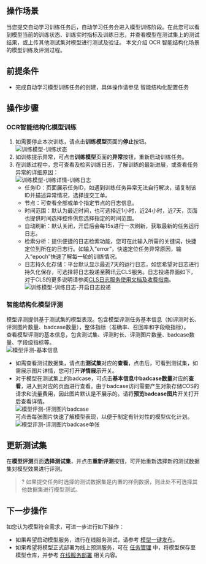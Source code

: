 ## 操作场景  
当您提交自动学习训练任务后，自动学习任务会进入模型训练阶段。在此您可以看到模型当前的训练状态、训练实时指标及训练日志，并查看模型在测试集上的测试结果，或上传其他测试集对模型进行测试及验证。
本文介绍 OCR 智能结构化场景的模型训练及评测过程。  

## 前提条件  
- 完成自动学习模型训练任务的创建，具体操作请参见 智能结构化配置任务



## 操作步骤  
### OCR智能结构化模型训练  

1. 如需要停止本次训练，请点击**训练模型**页面的**停止**按钮。  
   ![训练模型-训练状态](https://qcloudimg.tencent-cloud.cn/raw/2b12a2916df3fa170320b2b0095942d0.png)  
2. 如训练提示异常，可点击**训练模型**页面的**异常**按钮，重新启动训练任务。  
3. 在训练过程中，您可查看及检索训练日志，了解训练的最新进展，或查看任务异常的详细原因：  
	 ![训练模型-训练详情-训练日志](https://qcloudimg.tencent-cloud.cn/raw/a14c28c8d56f572b4a7d67e78c91f256.png)  
	 - 任务ID：页面展示任务ID，如遇到训练任务异常无法自行解决，请复制该ID并描述异常情况，选择提交工单。  
	 - 节点：可查看全部或单个指定节点的日志信息。  
	 - 时间范围：默认为最近时间，也可选择近1小时，近24小时，近7天，页面也提供时间选择控件供您选择指定的时间范围。  
	 - 自动刷新：默认关闭，开启后会每15s进行一次刷新，获取最新的任务运行日志。  
	 - 检索分析：提供便捷的日志检索功能，您可在此输入所需的关键词，快捷定位到所在的日志行。如输入“error”，快速定位任务异常原因，输入“epoch”快速了解每一轮的训练情况。  
	 - 日志持久化存储：平台默认显示最近7天的运行日志，如您希望对日志进行持久化保存，可选择将日志投递至腾讯云CLS服务。日志投递界面如下，对于CLS的更多说明请参阅[CLS日志服务使用文档及收费指南](https://cloud.tencent.com/document/product/614/45802)。  
		![训练模型-训练日志-开启日志投递](https://qcloudimg.tencent-cloud.cn/raw/78ae45033c19c6aa3fca5abe715ed593.png)  

### 智能结构化模型评测  
模型评测提供基于测试集的模型表现。包含模型评测任务基本信息（如评测时长、评测图片数量、badcase数量），整体指标（准确率、召回率和字段级指标）。  
 查看模型评测的基本信息，包含测试集、评测时长、评测图片数量、badcase数量、字段级指标等。  
![模型评测-基本信息](https://qcloudimg.tencent-cloud.cn/raw/69baa970609a02c7e9429854dba79c23.png)  
- 如需查看测试数据集，请点击**测试集**对应的**查看**，点击后，可看到测试集，如需展示图片详情，您可打开**详情展示**开关。    
- 对于模型在测试集上的badcase，可点击**基本信息**中**badcase数量**对应的**查看**，进入到对应的页面进行查看。由于badcase访问需要产生对象存储COS的请求和流量费用，因此图片默认是不展示的。请将**预览badcase图片**开关打开后查看详情。  
   ![模型评测-评测图片badcase](https://qcloudimg.tencent-cloud.cn/raw/a1891ffa6a950ef266f865ebc75f91b1.png)  
	可点击每张图片快速了解模型表现，以便于制定有针对性的模型优化计划。  
   ![模型评测-评测图片badcase单张](https://qcloudimg.tencent-cloud.cn/raw/cb4db17a21c1cf35b3be70ef6cc7bb6b.png)  


## 更新测试集  
在**模型评测**页面**选择测试集**，并点击**重新评测**按钮，可开始重新选择新的测试数据集对模型效果进行评测。  
  
>? 如果提交任务时选择的测试数据集是内置的样例数据，则此处不可选择其他数据集进行模型测试。  

## 下一步操作  
如您认为模型符合需求，可进一步进行如下操作：  
- 如果希望启动模型服务，进行在线服务测试，请参考 [模型一键发布](https://cloud.tencent.com/document/product/851/74166)。  
- 如果希望将模型正式部署为线上预测服务，可在 [任务管理](https://cloud.tencent.com/document/product/851/74168) 中，将模型保存至模型仓库，并参考 [在线服务部署](https://cloud.tencent.com/document/product/851/74141) 相关内容。  
